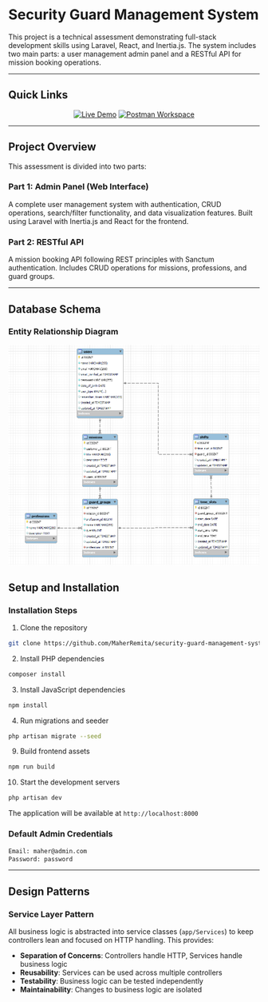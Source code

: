 # Security Guard Management System

This project is a technical assessment demonstrating full-stack development skills using Laravel, React, and Inertia.js. The system includes two main parts: a user management admin panel and a RESTful API for mission booking operations.

---

## Quick Links

<div align="center">

[![Live Demo](https://img.shields.io/badge/🌐_Live_Demo-4CAF50?style=for-the-badge&logo=vercel&logoColor=white)](http://34.40.93.77:82)
[![Postman Workspace](https://img.shields.io/badge/📮_Postman_Workspace-FF6C37?style=for-the-badge&logo=postman&logoColor=white)](https://www.postman.com/planetary-spaceship-939256/guard-management-system/overview)

</div>

---

## Project Overview

This assessment is divided into two parts:

### Part 1: Admin Panel (Web Interface)
A complete user management system with authentication, CRUD operations, search/filter functionality, and data visualization features. Built using Laravel with Inertia.js and React for the frontend.

### Part 2: RESTful API
A mission booking API following REST principles with Sanctum authentication. Includes CRUD operations for missions, professions, and guard groups.

---

## Database Schema

### Entity Relationship Diagram

![ER Diagram](./diagram.png)

## Setup and Installation


### Installation Steps

1. Clone the repository
```bash
git clone https://github.com/MaherRemita/security-guard-management-system.git
```

2. Install PHP dependencies
```bash
composer install
```

3. Install JavaScript dependencies
```bash
npm install
```

4. Run migrations and seeder
```bash
php artisan migrate --seed
```

9. Build frontend assets
```bash
npm run build
```
10. Start the development servers
```bash
php artisan dev
```

The application will be available at `http://localhost:8000`

### Default Admin Credentials

```
Email: maher@admin.com
Password: password
```
---

## Design Patterns

### Service Layer Pattern

All business logic is abstracted into service classes (`app/Services`) to keep controllers lean and focused on HTTP handling. This provides:

- **Separation of Concerns**: Controllers handle HTTP, Services handle business logic
- **Reusability**: Services can be used across multiple controllers
- **Testability**: Business logic can be tested independently
- **Maintainability**: Changes to business logic are isolated
